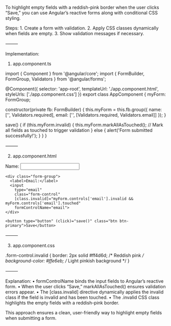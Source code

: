 To highlight empty fields with a reddish-pink border when the user clicks “Save,” you can use Angular’s reactive forms along with conditional CSS styling.

Steps:
	1.	Create a form with validation.
	2.	Apply CSS classes dynamically when fields are empty.
	3.	Show validation messages if necessary.

⸻

Implementation:

1. app.component.ts

import { Component } from '@angular/core';
import { FormBuilder, FormGroup, Validators } from '@angular/forms';

@Component({
  selector: 'app-root',
  templateUrl: './app.component.html',
  styleUrls: ['./app.component.css']
})
export class AppComponent {
  myForm: FormGroup;
  
  constructor(private fb: FormBuilder) {
    this.myForm = this.fb.group({
      name: ['', Validators.required],
      email: ['', [Validators.required, Validators.email]]
    });
  }

  save() {
    if (this.myForm.invalid) {
      this.myForm.markAllAsTouched(); // Mark all fields as touched to trigger validation
    } else {
      alert('Form submitted successfully!');
    }
  }
}



⸻

2. app.component.html

<div class="container">
  <form [formGroup]="myForm">
    <div class="form-group">
      <label>Name:</label>
      <input 
        type="text" 
        class="form-control" 
        [class.invalid]="myForm.controls['name'].invalid && myForm.controls['name'].touched"
        formControlName="name">
    </div>
    
    <div class="form-group">
      <label>Email:</label>
      <input 
        type="email" 
        class="form-control" 
        [class.invalid]="myForm.controls['email'].invalid && myForm.controls['email'].touched"
        formControlName="email">
    </div>
    
    <button type="button" (click)="save()" class="btn btn-primary">Save</button>
  </form>
</div>



⸻

3. app.component.css

.form-control.invalid {
  border: 2px solid #ff4d6d; /* Reddish pink */
  background-color: #ffe6eb; /* Light pinkish background */
}



⸻

Explanation:
	•	formControlName binds the input fields to Angular’s reactive form.
	•	When the user clicks “Save,” markAllAsTouched() ensures validation errors appear.
	•	The [class.invalid] directive dynamically applies the invalid class if the field is invalid and has been touched.
	•	The .invalid CSS class highlights the empty fields with a reddish-pink border.

This approach ensures a clean, user-friendly way to highlight empty fields when submitting a form.